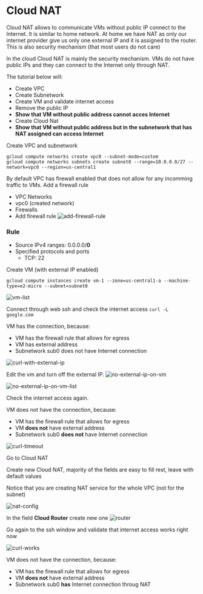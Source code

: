 # Cloud NAT

Cloud NAT allows to communicate VMs without public IP connect to the Internet. 
It is similar to home network. At home we have NAT as only our internet provider give us only one external IP and it is assigned to the router. This is also security mechanism (that most users do not care)

In the cloud Cloud NAT is mainly the security mechanism. VMs do not have public IPs and they can connect to the Internet only through NAT.

The tutorial below will:
- Create VPC 
- Create Subnetwork
- Create VM and validate internet access
- Remove the public IP
- **Show that VM without public address cannot acces Internet**
- Create Cloud Nat 
- **Show that VM without public address but in the subnetwork that has NAT assigned can access Internet**


Create VPC and subnetwork

```
gcloud compute networks create vpc0 --subnet-mode=custom
gcloud compute networks subnets create subnet0 --range=10.0.0.0/27 --network=vpc0 --region=us-central1
```
By default VPC has firewall enabled that does not allow for any incomming traffic to VMs. Add a firewall rule
- VPC Networks
- vpc0 (created network)
- Firewalls
- Add firewall rule
![add-firewall-rule](./images/add-firewall-rule.png)

### Rule
- Source IPv4 ranges: 0.0.0.0/**0**
- Specified protocols and ports
    - TCP: 22

Create VM (with external IP enabled)
```
gcloud compute instances create vm-1 --zone=us-central1-a --machine-type=e2-micro --subnet=subnet0 
```
![vm-list](./images/VMlist.png)

Connect through web ssh and check the internet access ```curl -L google.com```

VM has the connection, because:
- VM has the firewall rule that allows for egress
- VM has external address 
- Subnetwork sub0 does not have Internet connection  

![curl-with-external-ip](./images/curl-with-external-ip.png)

Edit the vm and turn off the external IP.
![no-external-ip-on-vm](./images/no-external-ip-on-vm.png)

![no-external-ip-on-vm-list](./images/no-external-ip-on-vm-list.png)

Check the internet access again.

VM does not have the connection, because:
- VM has the firewall rule that allows for egress
- VM **does not** have external address 
- Subnetwork sub0 **does not** have Internet connection  

![curl-timeout](./images/curl-timeout.png)

Go to Cloud NAT

Create new Cloud NAT, majority of the fields are easy to fill rest, leave with default values

Notice that you are creating NAT service for the whole VPC (not for the subnet)

![nat-config](./images/nat-config.png)

In the field **Cloud Router** create new one
![router](./images/router0.png)

Go again to the ssh window and validate that internet access works right now

![curl-works](./images/curl-works.png)

VM does not have the connection, because:
- VM has the firewall rule that allows for egress
- VM **does not** have external address 
- Subnetwork sub0 **has** Internet connection throug NAT
